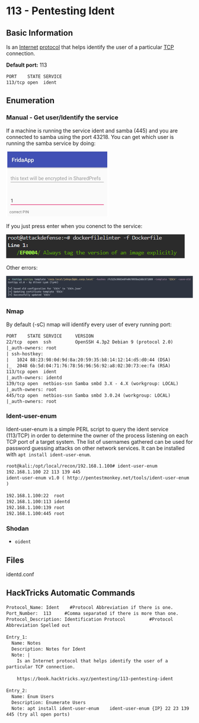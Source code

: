 # 113 - Pentesting Ident

## Basic Information

Is an [Internet](https://en.wikipedia.org/wiki/Internet) [protocol](https://en.wikipedia.org/wiki/Protocol_%28computing%29) that helps identify the user of a particular [TCP](https://en.wikipedia.org/wiki/Transmission_Control_Protocol) connection.

**Default port:** 113

```text
PORT    STATE SERVICE
113/tcp open  ident
```

## **Enumeration**

### **Manual - Get user/Identify the service**

If a machine is running the service ident and samba \(445\) and you are connected to samba using the port 43218. You can get which user is running the samba service by doing:

![](../.gitbook/assets/image%20%2877%29.png)

If you just press enter when you conenct to the service:

![](../.gitbook/assets/image%20%28176%29.png)

Other errors:

![](../.gitbook/assets/image%20%28268%29.png)

### Nmap

By default \(-sC\) nmap will identify every user of every running port:

```text
PORT    STATE SERVICE     VERSION
22/tcp  open  ssh         OpenSSH 4.3p2 Debian 9 (protocol 2.0)
|_auth-owners: root
| ssh-hostkey: 
|   1024 88:23:98:0d:9d:8a:20:59:35:b8:14:12:14:d5:d0:44 (DSA)
|_  2048 6b:5d:04:71:76:78:56:96:56:92:a8:02:30:73:ee:fa (RSA)
113/tcp open  ident
|_auth-owners: identd
139/tcp open  netbios-ssn Samba smbd 3.X - 4.X (workgroup: LOCAL)
|_auth-owners: root
445/tcp open  netbios-ssn Samba smbd 3.0.24 (workgroup: LOCAL)
|_auth-owners: root
```

### Ident-user-enum

Ident-user-enum is a simple PERL script to query the ident service \(113/TCP\) in order to determine the owner of the process listening on each TCP port of a target system. The list of usernames gathered can be used for password guessing attacks on other network services. It can be installed with `apt install ident-user-enum`.

```text
root@kali:/opt/local/recon/192.168.1.100# ident-user-enum 192.168.1.100 22 113 139 445
ident-user-enum v1.0 ( http://pentestmonkey.net/tools/ident-user-enum )

192.168.1.100:22  root
192.168.1.100:113 identd
192.168.1.100:139 root
192.168.1.100:445 root
```

### Shodan

* `oident`

## Files

identd.conf

## HackTricks Automatic Commands

```text
Protocol_Name: Ident    #Protocol Abbreviation if there is one.
Port_Number:  113     #Comma separated if there is more than one.
Protocol_Description: Identification Protocol         #Protocol Abbreviation Spelled out

Entry_1:
  Name: Notes
  Description: Notes for Ident
  Note: |
    Is an Internet protocol that helps identify the user of a particular TCP connection.

    https://book.hacktricks.xyz/pentesting/113-pentesting-ident

Entry_2:
  Name: Enum Users
  Description: Enumerate Users
  Note: apt install ident-user-enum    ident-user-enum {IP} 22 23 139 445 (try all open ports)
```

